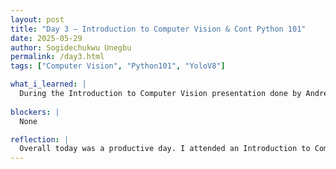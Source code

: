 ```yaml
---
layout: post
title: "Day 3 – Introduction to Computer Vision & Cont Python 101"
date: 2025-05-29
author: Sogidechukwu Unegbu
permalink: /day3.html
tags: ["Computer Vision", "Python101", "YoloV8"]

what_i_learned: |
  During the Introduction to Computer Vision presentation done by Andrew Kelly, I learned a lot, such as what computer vision is, how object detection works, as well as object tracking and image segmentation. I learned how to use https://teachablemachine.withgoogle.com/train, where I trained a model. We also went a step further using Google Colab and made a detection code using YOLO by Ultralytics. I was also introduced to the concept of Region of Interest. We continued with the Python 101 course, where I was reintroduced to typecasting and input/output in Python.
  
blockers: |
  None

reflection: |
  Overall today was a productive day. I attended an Introduction to Computer Vision session by Andrew Kelly, where I learned about object detection, tracking, image segmentation, and Regions of Interest. I trained a model using Teachable Machine and later used Google Colab to run detection code with YOLO by Ultralytics. We also continued with Python 101, refreshing my knowledge on typecasting and input/output. It was a great mix of theory and hands-on learning.
---
```

